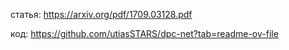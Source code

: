 статья: https://arxiv.org/pdf/1709.03128.pdf

код: https://github.com/utiasSTARS/dpc-net?tab=readme-ov-file